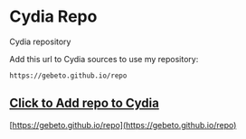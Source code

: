 # Cydia Repo

Cydia repository

Add this url to Cydia sources to use my repository:

```center
https://gebeto.github.io/repo
```

## [Click to Add repo to Cydia](cydia://url/https://cydia.saurik.com/api/share#?source=https://gebeto.github.io/repo)
[https://gebeto.github.io/repo](https://gebeto.github.io/repo)
